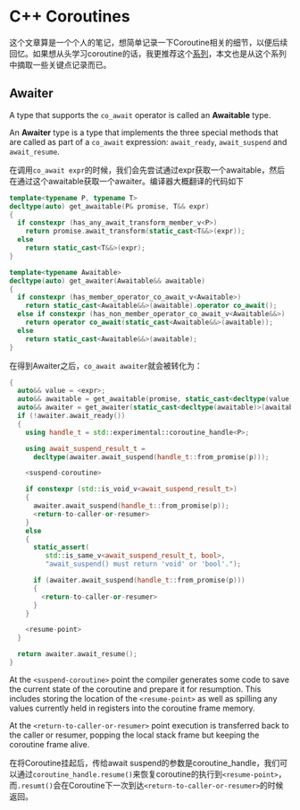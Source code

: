 # C++ Coroutines

这个文章算是一个个人的笔记，想简单记录一下Coroutine相关的细节，以便后续回忆。如果想从头学习coroutine的话，我更推荐这个[系列](https://lewissbaker.github.io/)，本文也是从这个系列中摘取一些关键点记录而已。

## Awaiter

A type that supports the `co_await` operator is called an **Awaitable** type.

An **Awaiter** type is a type that implements the three special methods that are called as part of a `co_await` expression: `await_ready`, `await_suspend` and `await_resume`.

在调用`co_await expr`的时候，我们会先尝试通过expr获取一个awaitable，然后在通过这个awaitable获取一个awaiter。编译器大概翻译的代码如下

```cpp
template<typename P, typename T>
decltype(auto) get_awaitable(P& promise, T&& expr)
{
  if constexpr (has_any_await_transform_member_v<P>)
    return promise.await_transform(static_cast<T&&>(expr));
  else
    return static_cast<T&&>(expr);
}

template<typename Awaitable>
decltype(auto) get_awaiter(Awaitable&& awaitable)
{
  if constexpr (has_member_operator_co_await_v<Awaitable>)
    return static_cast<Awaitable&&>(awaitable).operator co_await();
  else if constexpr (has_non_member_operator_co_await_v<Awaitable&&>)
    return operator co_await(static_cast<Awaitable&&>(awaitable));
  else
    return static_cast<Awaitable&&>(awaitable);
}
```

在得到Awaiter之后，`co_await awaiter`就会被转化为：

```cpp
{
  auto&& value = <expr>;
  auto&& awaitable = get_awaitable(promise, static_cast<decltype(value)>(value));
  auto&& awaiter = get_awaiter(static_cast<decltype(awaitable)>(awaitable));
  if (!awaiter.await_ready())
  {
    using handle_t = std::experimental::coroutine_handle<P>;

    using await_suspend_result_t =
      decltype(awaiter.await_suspend(handle_t::from_promise(p)));

    <suspend-coroutine>

    if constexpr (std::is_void_v<await_suspend_result_t>)
    {
      awaiter.await_suspend(handle_t::from_promise(p));
      <return-to-caller-or-resumer>
    }
    else
    {
      static_assert(
         std::is_same_v<await_suspend_result_t, bool>,
         "await_suspend() must return 'void' or 'bool'.");

      if (awaiter.await_suspend(handle_t::from_promise(p)))
      {
        <return-to-caller-or-resumer>
      }
    }

    <resume-point>
  }

  return awaiter.await_resume();
}
```

At the `<suspend-coroutine>` point the compiler generates some code to save the current state of the coroutine and prepare it for resumption. This includes storing the location of the `<resume-point>` as well as spilling any values currently held in registers into the coroutine frame memory.

At the `<return-to-caller-or-resumer>` point execution is transferred back to the caller or resumer, popping the local stack frame but keeping the coroutine frame alive.

在将Coroutine挂起后，传给await suspend的参数是coroutine_handle，我们可以通过`coroutine_handle.resume()`来恢复coroutine的执行到`<resume-point>`，而`.resumt()`会在Coroutine下一次到达`<return-to-caller-or-resumer>`的时候返回。



